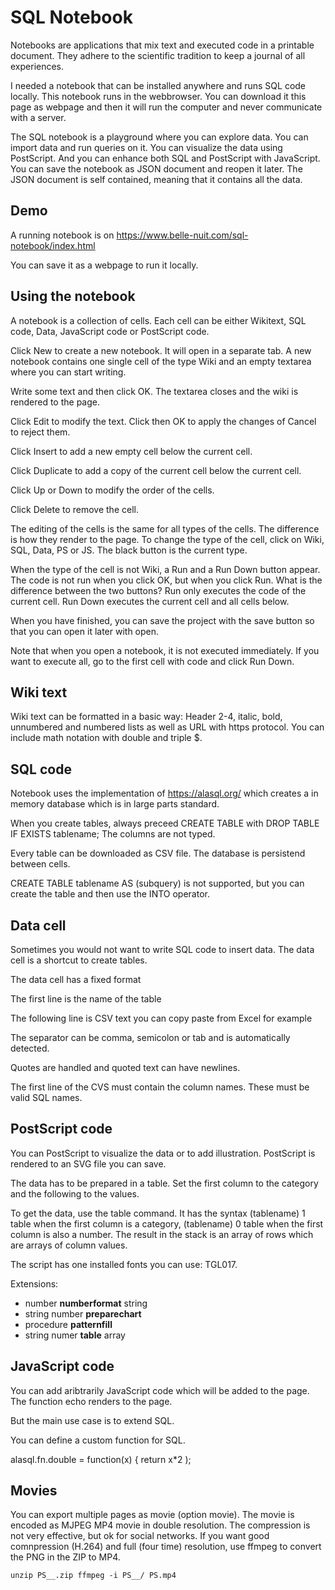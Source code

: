 # SQL Notebook

Notebooks are applications that mix text and executed code in a printable document. They adhere to the scientific tradition to keep a journal of all experiences.

I needed a notebook that can be installed anywhere and runs SQL code locally. This notebook runs in the webbrowser. You can download it this page as webpage and then it will run the computer and never communicate with a server.

The SQL notebook is a playground where you can explore data. You can import data and run queries on it. You can visualize the data using PostScript. And you can enhance both SQL and PostScript with JavaScript. You can save the notebook as JSON document and reopen it later. The JSON document is self contained, meaning that it contains all the data.

## Demo

A running notebook is on https://www.belle-nuit.com/sql-notebook/index.html

You can save it as a webpage to run it locally.

## Using the notebook

A notebook is a collection of cells. Each cell can be either Wikitext, SQL code, Data, JavaScript code or PostScript code.

Click New to create a new notebook. It will open in a separate tab. A new notebook contains one single cell of the type Wiki and an empty textarea where you can start writing.

Write some text and then click OK. The textarea closes and the wiki is rendered to the page.

Click Edit to modify the text. Click then OK to apply the changes of Cancel to reject them.

Click Insert to add a new empty cell below the current cell.

Click Duplicate to add a copy of the current cell below the current cell.

Click Up or Down to modify the order of the cells.

Click Delete to remove the cell.

The editing of the cells is the same for all types of the cells. The difference is how they render to the page. To change the type of the cell, click on Wiki, SQL, Data, PS or JS. The black button is the current type.

When the type of the cell is not Wiki, a Run and a Run Down button appear. The code is not run when you click OK, but when you click Run. What is the difference between the two buttons? Run only executes the code of the current cell. Run Down executes the current cell and all cells below.

When you have finished, you can save the project with the save button so that you can open it later with open.

Note that when you open a notebook, it is not executed immediately. If you want to execute all, go to the first cell with code and click Run Down.

## Wiki text
 
Wiki text can be formatted in a basic way: Header 2-4, italic, bold, unnumbered and numbered lists as well as URL with https protocol. You can include math notation with double and triple $.

## SQL code

Notebook uses the implementation of https://alasql.org/ which creates a in memory database which is in large parts standard.

When you create tables, always preceed CREATE TABLE with DROP TABLE IF EXISTS tablename;
The columns are not typed.

Every table can be downloaded as CSV file. The database is persistend between cells.

CREATE TABLE tablename AS (subquery) is not supported, but you can create the table and then use the INTO operator.


## Data cell

Sometimes you would not want to write SQL code to insert data. The data cell is a shortcut to create tables.

The data cell has a fixed format

The first line is the name of the table

The following line is CSV text you can copy paste from Excel for example

The separator can be comma, semicolon or tab and is automatically detected.

Quotes are handled and quoted text can have newlines.

The first line of the CVS must contain the column names. These must be valid SQL names.


## PostScript code


You can PostScript to visualize the data or to add illustration. PostScript is rendered to an SVG file you can save.

The data has to be prepared in a table. Set the first column to the category and the following to the values.

To get the data, use the table command. It has the syntax (tablename) 1 table when the first column is a category, (tablename) 0 table when the first column is also a number. The result in the stack is an array of rows which are arrays of column values.

The script has one installed fonts you can use: TGL017.

Extensions: 
- number **numberformat** string
- string number **preparechart**
- procedure **patternfill**
- string numer **table** array


## JavaScript code

You can add aribtrarily JavaScript code which will be added to the page. The function echo renders to the page.

But the main use case is to extend SQL.

You can define a custom function for SQL.

alasql.fn.double = function(x) { return x*2 );


## Movies

You can export multiple pages as movie (option movie). The movie is encoded as MJPEG MP4 movie in double resolution. The compression is not very effective, but ok for social networks. If you want good comnpression (H.264) and full (four time) resolution, use ffmpeg to convert the PNG in the ZIP to MP4.

<code>unzip PS__.zip
ffmpeg -i PS__/ PS.mp4</code>

